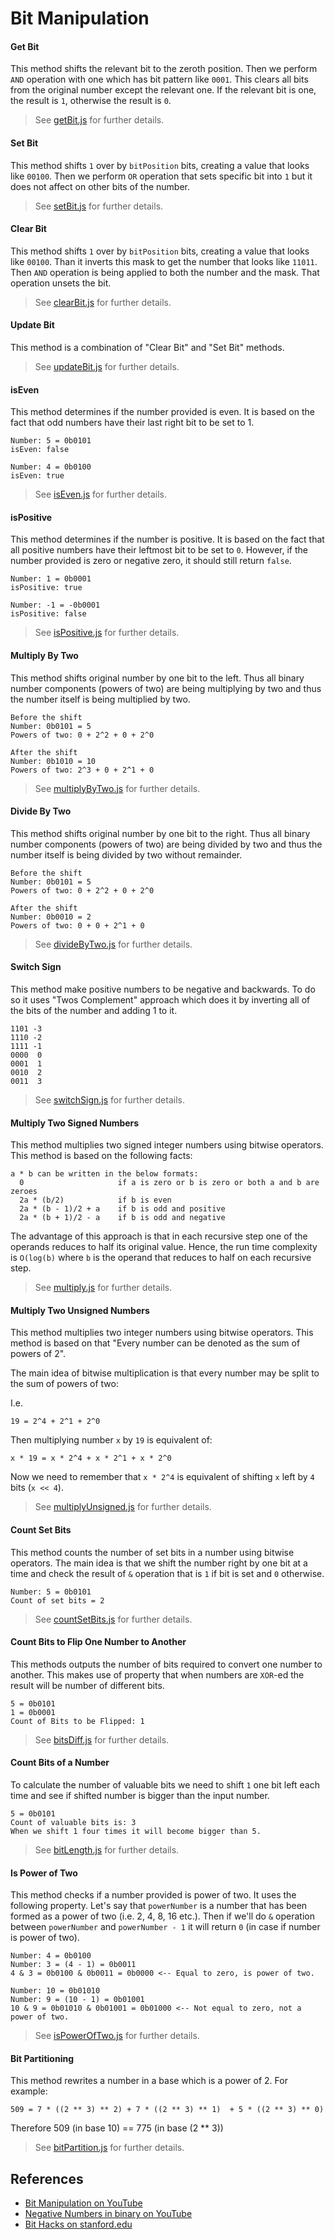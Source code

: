 # Bit Manipulation

#### Get Bit

This method shifts the relevant bit to the zeroth position.
Then we perform `AND` operation with one which has bit
pattern like `0001`.  This clears all bits from the original
number except the relevant one. If the relevant bit is one,
the result is `1`, otherwise the result is `0`.

> See [getBit.js](getBit.js) for further details.

#### Set Bit

This method shifts `1` over by `bitPosition` bits, creating a
value that looks like `00100`. Then we perform `OR` operation
that sets specific bit into `1` but it does not affect on
other bits of the number.

> See [setBit.js](setBit.js) for further details.

#### Clear Bit

This method shifts `1` over by `bitPosition` bits, creating a
value that looks like `00100`. Than it inverts this mask to get
the number that looks like `11011`. Then `AND` operation is
being applied to both the number and the mask. That operation
unsets the bit.

> See [clearBit.js](clearBit.js) for further details.

#### Update Bit

This method is a combination of "Clear Bit" and "Set Bit" methods.

> See [updateBit.js](updateBit.js) for further details.

#### isEven

This method determines if the number provided is even.
It is based on the fact that odd numbers have their last
right bit to be set to 1.

```text
Number: 5 = 0b0101
isEven: false

Number: 4 = 0b0100
isEven: true
```

> See [isEven.js](isEven.js) for further details.

#### isPositive

This method determines if the number is positive. It is based on the fact that all positive
numbers have their leftmost bit to be set to `0`. However, if the number provided is zero
or negative zero, it should still return `false`.

```text
Number: 1 = 0b0001
isPositive: true

Number: -1 = -0b0001
isPositive: false
```

> See [isPositive.js](isPositive.js) for further details.

#### Multiply By Two

This method shifts original number by one bit to the left.
Thus all binary number components (powers of two) are being
multiplying by two and thus the number itself is being
multiplied by two.

```
Before the shift
Number: 0b0101 = 5
Powers of two: 0 + 2^2 + 0 + 2^0

After the shift
Number: 0b1010 = 10
Powers of two: 2^3 + 0 + 2^1 + 0
```

> See [multiplyByTwo.js](multiplyByTwo.js) for further details.

#### Divide By Two

This method shifts original number by one bit to the right.
Thus all binary number components (powers of two) are being
divided by two and thus the number itself is being
divided by two without remainder.

```
Before the shift
Number: 0b0101 = 5
Powers of two: 0 + 2^2 + 0 + 2^0

After the shift
Number: 0b0010 = 2
Powers of two: 0 + 0 + 2^1 + 0
```

> See [divideByTwo.js](divideByTwo.js) for further details.

#### Switch Sign

This method make positive numbers to be negative and backwards.
To do so it uses "Twos Complement" approach which does it by
inverting all of the bits of the number and adding 1 to it.

```
1101 -3
1110 -2
1111 -1
0000  0
0001  1
0010  2
0011  3
```

> See [switchSign.js](switchSign.js) for further details.

#### Multiply Two Signed Numbers

This method multiplies two signed integer numbers using bitwise operators.
This method is based on the following facts:

```text
a * b can be written in the below formats:
  0                     if a is zero or b is zero or both a and b are zeroes
  2a * (b/2)            if b is even
  2a * (b - 1)/2 + a    if b is odd and positive
  2a * (b + 1)/2 - a    if b is odd and negative
```

The advantage of this approach is that in each recursive step one of the operands
reduces to half its original value. Hence, the run time complexity is `O(log(b)` where `b` is
the operand that reduces to half on each recursive step.

> See [multiply.js](multiply.js) for further details.

#### Multiply Two Unsigned Numbers

This method multiplies two integer numbers using bitwise operators.
This method is based on that "Every number can be denoted as the sum of powers of 2".

The main idea of bitwise multiplication is that every number may be split
to the sum of powers of two:

I.e.

```text
19 = 2^4 + 2^1 + 2^0
```

Then multiplying number `x` by `19` is equivalent of:

```text
x * 19 = x * 2^4 + x * 2^1 + x * 2^0
```

Now we need to remember that `x * 2^4` is equivalent of shifting `x` left
by `4` bits (`x << 4`).

> See [multiplyUnsigned.js](multiplyUnsigned.js) for further details.

#### Count Set Bits

This method counts the number of set bits in a number using bitwise operators.
The main idea is that we shift the number right by one bit at a time and check
the result of `&` operation that is `1` if bit is set and `0` otherwise.

```text
Number: 5 = 0b0101
Count of set bits = 2
```

> See [countSetBits.js](countSetBits.js) for further details.

#### Count Bits to Flip One Number to Another

This methods outputs the number of bits required to convert one number to another.
This makes use of property that when numbers are `XOR`-ed the result will be number
of different bits.

```
5 = 0b0101
1 = 0b0001
Count of Bits to be Flipped: 1
```

> See [bitsDiff.js](bitsDiff.js) for further details.

#### Count Bits of a Number

To calculate the number of valuable bits we need to shift `1` one bit left each
time and see if shifted number is bigger than the input number.

```
5 = 0b0101
Count of valuable bits is: 3
When we shift 1 four times it will become bigger than 5.
```

> See [bitLength.js](bitLength.js) for further details.

#### Is Power of Two

This method checks if a number provided is power of two. It uses the following
property. Let's say that `powerNumber` is a number that has been formed as a power
of two (i.e. 2, 4, 8, 16 etc.). Then if we'll do `&` operation between `powerNumber`
and `powerNumber - 1` it will return `0` (in case if number is power of two).

```
Number: 4 = 0b0100
Number: 3 = (4 - 1) = 0b0011
4 & 3 = 0b0100 & 0b0011 = 0b0000 <-- Equal to zero, is power of two.

Number: 10 = 0b01010
Number: 9 = (10 - 1) = 0b01001
10 & 9 = 0b01010 & 0b01001 = 0b01000 <-- Not equal to zero, not a power of two.
```

> See [isPowerOfTwo.js](isPowerOfTwo.js) for further details.

#### Bit Partitioning

This method rewrites a number in a base which is a power of 2.
For example:

```
509 = 7 * ((2 ** 3) ** 2) + 7 * ((2 ** 3) ** 1)  + 5 * ((2 ** 3) ** 0)
```

Therefore 509 (in base 10) == 775 (in base (2 ** 3))

> See [bitPartition.js](bitPartition.js) for further details.
## References

- [Bit Manipulation on YouTube](https://www.youtube.com/watch?v=NLKQEOgBAnw&t=0s&index=28&list=PLLXdhg_r2hKA7DPDsunoDZ-Z769jWn4R8)
- [Negative Numbers in binary on YouTube](https://www.youtube.com/watch?v=4qH4unVtJkE&t=0s&index=30&list=PLLXdhg_r2hKA7DPDsunoDZ-Z769jWn4R8)
- [Bit Hacks on stanford.edu](https://graphics.stanford.edu/~seander/bithacks.html)
